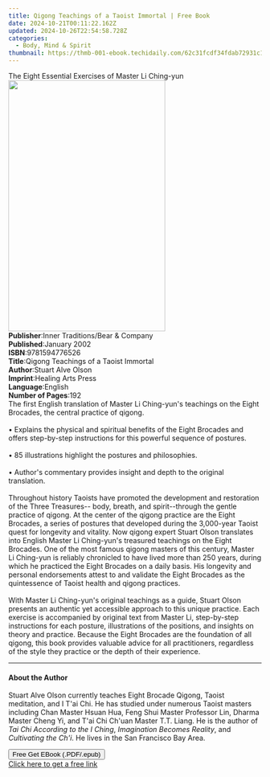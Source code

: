 ```yaml
---
title: Qigong Teachings of a Taoist Immortal | Free Book
date: 2024-10-21T00:11:22.162Z
updated: 2024-10-26T22:54:58.728Z
categories:
  - Body, Mind & Spirit
thumbnail: https://thmb-001-ebook.techidaily.com/62c31fcdf34fdab72931c1b3d3d04a3ddd1007581b710d60b9c2a389f38b128b.jpg
---
```

<main id="book-container">
  <div class="flex flex-col">
    <div class="book-brief flex-1 py-6 px-4 sm:p-6 md:py-10 md:px-8">
      <!-- brief-->
      <div class="book-brief-main">
        The Eight Essential Exercises of Master Li Ching-yun
      </div>
    </div>
    <div
      class="book-meta-info flex-1 grid gap-4 col-start-1 col-end-3 row-start-1 sm:mb-6 sm:grid-cols-4 lg:gap-6 lg:col-start-2 lg:row-end-6 lg:row-span-6 lg:mb-0"
    >
      <div
        class="book-meta-info-left place-content-center mt-4 p-4 text-sm leading-6 col-start-2 col-span-2 dark:text-slate-400"
      >
        <img
          class="w-full h-500 object-cover rounded-lg sm:h-255 sm:col-span-2 lg:col-span-full"
          src="https://img-001-ebook.techidaily.com/9063a9ba27aca5ff97e9836791ee24e601f3efd113d144b0be1a62e1a92a10d3.jpg"
          alt=""
          width="312"
          height="500"
        />
      </div>
      <div
        class="book-meta-info-right mt-2 col-start-1 row-start-2 col-span-3 self-center"
      >
        <!-- meta data  -->
        <div class="flex flex-col px-4 md:px-8">
          <div class="flex-1">
            <strong>Publisher</strong>:<span class="px-2"
              >Inner Traditions/Bear &amp; Company</span
            >
          </div>
          <div class="flex-1">
            <strong>Published</strong>:<span class="px-2">January 2002</span>
          </div>
          <div class="flex-1">
            <strong>ISBN</strong>:<span class="px-2">9781594776526</span>
          </div>
          <div class="flex-1">
            <strong>Title</strong>:<span class="px-2"
              >Qigong Teachings of a Taoist Immortal</span
            >
          </div>
          <div class="flex-1">
            <strong>Author</strong>:<span class="px-2">Stuart Alve Olson</span>
          </div>
          <div class="flex-1">
            <strong>Imprint</strong>:<span class="px-2"
              >Healing Arts Press</span
            >
          </div>
          <div class="flex-1">
            <strong>Language</strong>:<span class="px-2">English</span>
          </div>
          <div class="flex-1">
            <strong>Number of Pages</strong>:<span class="px-2">192</span>
          </div>
        </div>
      </div>
    </div>
    <div class="book-description flex-1 py-6 px-4 sm:p-6 md:py-10 md:px-8">
      <div class="book-description-main">
        <div accordion-content="" id="description">
          The first English translation of Master Li Ching-yun's teachings on
          the Eight Brocades, the central practice of qigong.<br /><br />•
          Explains the physical and spiritual benefits of the Eight Brocades and
          offers step-by-step instructions for this powerful sequence of
          postures.<br /><br />• 85 illustrations highlight the postures and
          philosophies.<br /><br />• Author's commentary provides insight and
          depth to the original translation. <br /><br />Throughout history
          Taoists have promoted the development and restoration of the Three
          Treasures-- body, breath, and spirit--through the gentle practice of
          qigong. At the center of the qigong practice are the Eight Brocades, a
          series of postures that developed during the 3,000-year Taoist quest
          for longevity and vitality. Now qigong expert Stuart Olson translates
          into English Master Li Ching-yun's treasured teachings on the Eight
          Brocades. One of the most famous qigong masters of this century,
          Master Li Ching-yun is reliably chronicled to have lived more than 250
          years, during which he practiced the Eight Brocades on a daily basis.
          His longevity and personal endorsements attest to and validate the
          Eight Brocades as the quintessence of Taoist health and qigong
          practices. <br /><br />With Master Li Ching-yun's original teachings
          as a guide, Stuart Olson presents an authentic yet accessible approach
          to this unique practice. Each exercise is accompanied by original text
          from Master Li, step-by-step instructions for each posture,
          illustrations of the positions, and insights on theory and practice.
          Because the Eight Brocades are the foundation of all qigong, this book
          provides valuable advice for all practitioners, regardless of the
          style they practice or the depth of their experience.
        </div>
        <div class="accordion-fader"></div>
      </div>
    </div>
    <div class="book-excerpts flex-1 py-6 px-4 sm:p-6 md:py-10 md:px-8">
      <!-- excerpts-->
      <div class="book-excerpts-main">
        <hr />
        <h4 class="placeholder placeholder-heading">
          <span>About the Author</span>
        </h4>
        <p>
          Stuart Alve Olson currently teaches Eight Brocade Qigong, Taoist
          meditation, and I T'ai Chi. He has studied under numerous Taoist
          masters including Chan Master Hsuan Hua, Feng Shui Master Professor
          Lin, Dharma Master Cheng Yi, and T'ai Chi Ch'uan Master T.T. Liang. He
          is the author of <i>Tai Chi According to the I Ching</i>,
          <i>Imagination Becomes Reality</i>, and <i>Cultivating the Ch'i</i>.
          He lives in the San Francisco Bay Area.
        </p>
      </div>
    </div>
    <div
      class="book-about-author flex-1 py-6 px-4 sm:p-6 md:py-10 md:px-8"
    ></div>
    <div class="book-free-get flex-1 py-6 px-4 sm:p-6 md:py-10 md:px-8">
      <button
        id="btn-free-get"
        class="bg-blue-500 hover:bg-blue-700 text-white font-bold py-2 px-4 rounded"
      >
        Free Get EBook (.PDF/.epub)
      </button>
      <div id="countdown-display" class="px-2 text-lg mt-2"></div>
      <a
        id="free-link"
        class="hidden bg-blue-500 hover:bg-blue-700 text-white font-bold py-2 px-4 rounded"
        href="https://www.ebooks.com/en-us/book/95782878/qigong-teachings-of-a-taoist-immortal/stuart-alve-olson/"
        target="_blank"
        >Click here to get a free link</a
      >
    </div>
    <script>
      let countdownTime = 0;
      let countdownInterval = null;
      document
        .getElementById('btn-free-get')
        .addEventListener('click', startCountdown);
      function startCountdown() {
        countdownTime = new Date().getTime() + 60000 * 3;
        countdownInterval = setInterval(updateCountdown, 1000);
        document.getElementById('btn-free-get').disabled = true;
        document
          .getElementById('btn-free-get')
          .classList.add('bg-gray-500', 'cursor-not-allowed');
      }
      function updateCountdown() {
        let currentTime = new Date().getTime();
        let timeLeft = countdownTime - currentTime;
        let secondsLeft = Math.floor(timeLeft / 1000);
        document.getElementById('countdown-display').innerHTML =
          `Remaining time: ${secondsLeft} seconds.`;
        if (secondsLeft <= 0) {
          clearInterval(countdownInterval);
          document.getElementById('btn-free-get').classList.add('hidden');
          document.getElementById('free-link').classList.remove('hidden');
          document.getElementById('countdown-display').innerHTML = '';
        }
      }
    </script>
  </div>
</main>

<ins class="adsbygoogle"
      style="display:block"
      data-ad-client="ca-pub-7571918770474297"
      data-ad-slot="8358498916"
      data-ad-format="auto"
      data-full-width-responsive="true"></ins>
    